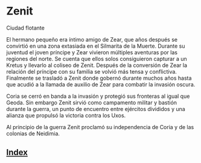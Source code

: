 # Zenit

Ciudad flotante

El hermano pequeño era íntimo amigo de Zear, que años después se convirtió en una zona extasiada en el Silmarita de la Muerte. Durante su juventud el joven príncipe y Zear vivieron múltiples aventuras por las regiones del norte. Se cuenta que ellos solos consiguieron capturar a un Kretus y llevarlo al coliseo de Zenit. Después de la conversión de Zear la relación del príncipe con su familia se volvió más tensa y conflictiva. Finalmente se trasladó a Zenit donde gobernó durante muchos años hasta que acudió a la llamada de auxilio de Zear para combatir la invasión oscura.

Coria se cerró en banda a la invasión y protegió sus fronteras al igual que Geoda. Sin embargo Zenit sirvió como campamento militar y bastión durante la guerra, un punto de encuentro entre ejércitos divididos y una alianza que propulsó la victoria contra los Uxos.

Al principio de la guerra Zenit proclamó su independencia de Coria y de las colonias de Neidimia.

## [Index](../index.md)